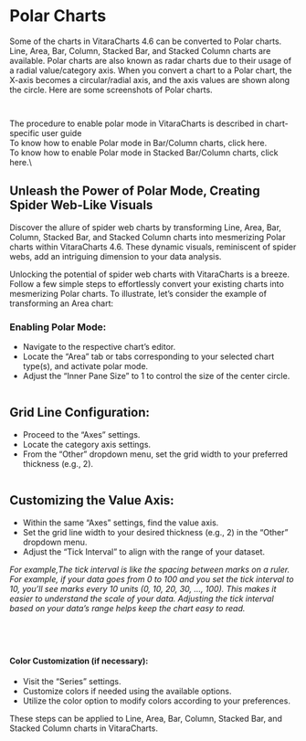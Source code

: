 # Polar Charts

Some of the charts in VitaraCharts 4.6 can be converted to Polar charts. Line, Area, Bar, Column, Stacked Bar, and Stacked Column charts are available. Polar charts are also known as radar charts due to their usage of a radial value/category axis. When you convert a chart to a Polar chart, the X-axis becomes a circular/radial axis, and the axis values are shown along the circle. Here are some screenshots of Polar charts.&#x20;

<figure><img src="../.gitbook/assets/polarSample1.png" alt=""><figcaption></figcaption></figure>

<figure><img src="../.gitbook/assets/polarSample2.png" alt=""><figcaption></figcaption></figure>

The procedure to enable polar mode in VitaraCharts is described in chart-specific user guide\
To know how to enable Polar mode in Bar/Column charts, click here.\
To know how to enable Polar mode in Stacked Bar/Column charts, click here.\


## Unleash the Power of Polar Mode, Creating Spider Web-Like Visuals <a href="#unleash-the-power-of-polar-mode-creating-spider-web-like-visuals" id="unleash-the-power-of-polar-mode-creating-spider-web-like-visuals"></a>

Discover the allure of spider web charts by transforming Line, Area, Bar, Column, Stacked Bar, and Stacked Column charts into mesmerizing Polar charts within VitaraCharts 4.6. These dynamic visuals, reminiscent of spider webs, add an intriguing dimension to your data analysis.

Unlocking the potential of spider web charts with VitaraCharts is a breeze. Follow a few simple steps to effortlessly convert your existing charts into mesmerizing Polar charts. To illustrate, let’s consider the example of transforming an Area chart:

### Enabling Polar Mode: <a href="#enabling-polar-mode" id="enabling-polar-mode"></a>

* Navigate to the respective chart’s editor.
* Locate the “Area” tab or tabs corresponding to your selected chart type(s), and activate polar mode.
* Adjust the “Inner Pane Size” to 1 to control the size of the center circle.

<figure><img src="../.gitbook/assets/polar.png" alt=""><figcaption></figcaption></figure>

## Grid Line Configuration: <a href="#grid-line-configuration" id="grid-line-configuration"></a>

* Proceed to the “Axes” settings.
* Locate the category axis settings.
* From the “Other” dropdown menu, set the grid width to your preferred thickness (e.g., 2).

<figure><img src="../.gitbook/assets/polar1.png" alt=""><figcaption></figcaption></figure>

## Customizing the Value Axis: <a href="#customizing-the-value-axis" id="customizing-the-value-axis"></a>

* Within the same “Axes” settings, find the value axis.
* Set the grid line width to your desired thickness (e.g., 2) in the “Other” dropdown menu.
* Adjust the “Tick Interval” to align with the range of your dataset.

_For example,The tick interval is like the spacing between marks on a ruler. For example, if your data goes from 0 to 100 and you set the tick interval to 10, you’ll see marks every 10 units (0, 10, 20, 30, …, 100). This makes it easier to understand the scale of your data. Adjusting the tick interval based on your data’s range helps keep the chart easy to read._

<figure><img src="../.gitbook/assets/polar1 (1).png" alt=""><figcaption></figcaption></figure>

<figure><img src="../.gitbook/assets/PolarM.png" alt=""><figcaption></figcaption></figure>

<figure><img src="../.gitbook/assets/polarLine.png" alt=""><figcaption></figcaption></figure>

<figure><img src="../.gitbook/assets/polarColumn.png" alt=""><figcaption></figcaption></figure>

#### Color Customization (if necessary): <a href="#color-customization-if-necessary" id="color-customization-if-necessary"></a>

* Visit the “Series” settings.
* Customize colors if needed using the available options.
* Utilize the color option to modify colors according to your preferences.

These steps can be applied to Line, Area, Bar, Column, Stacked Bar, and Stacked Column charts in VitaraCharts.
